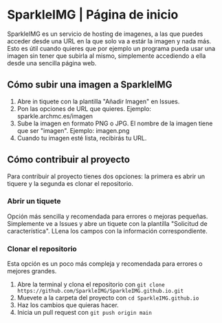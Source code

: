 # SparkleIMG | Página de inicio
SparkleIMG es un servicio de hosting de imagenes, a las que puedes acceder desde una URL en la que solo va a estár la imagen y nada más. Esto es útil cuando quieres que por ejemplo un programa pueda usar una imagen sin tener que subirla al mismo, simplemente accediendo a ella desde una sencilla página web.

## Cómo subir una imagen a SparkleIMG 
1. Abre in tiquete con la plantilla "Añadir Imagen" en Issues.
2. Pon las opciones de URL que quieres. Ejemplo: sparkle.archmc.es/imagen
3. Sube la imagen en formato PNG o JPG. El nombre de la imagen tiene que ser "imagen". Ejemplo: imagen.png
4. Cuando tu imagen esté lista, recibirás tu URL.

## Cómo contribuir al proyecto
Para contribuir al proyecto tienes dos opciones: la primera es abrir un tiquere y la segunda es clonar el repositorio.
### Abrir un tiquete
Opción más sencilla y recomendada para errores o mejoras pequeñas.
Simplemente ve a Issues y abre un tiquete con la plantilla "Solicitud de característica". LLena los campos con la información correspondiente.
### Clonar el repositorio
Esta opción es un poco más compleja y recomendada para errores o mejores grandes.
1. Abre la terminal y clona el repositorio con ```git clone https://github.com/SparkleIMG/SparkleIMG.github.io.git```
2. Muevete a la carpeta del proyecto con ```cd SparkleIMG.github.io```
3. Haz los cambios que quieras hacer.
4. Inicia un pull request con ```git push origin main```
